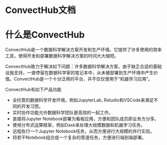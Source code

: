 # ConvectHub文档 

# 什么是ConvectHub

ConvectHub是一个数据科学解决方案开发和生产环境。它提供了许多使用的效率工具，使得开发和部署数据科学解决方案的时间大大缩短。

ConvectHub致力于解决如下问题：许多数据科学解决方案，由于缺乏合适的基础设施支持，一直停留在数据科学家的笔记本中，从未被部署到生产环境中产生价值。ConvectHub是一个十分泛用的平台，并不仅仅使用于“机器学习应用”。

ConvectHub有如下产品功能

- 全托管的数据科学开发环境，例如JupyterLab, Rstudio和VSCode来满足不同的开发习惯。
- 实时协作功能允许数据科学团队更高效的一起工作。
- 直接将Jupyter Notebook部署为看板应用，方便和团队成员即业务方分享。
- 使用分布式运算框架，例如Dask来处理大规模数据和机器学习任务。
- 远程执行一个Jupyter Notebook任务，从而方便进行大规模的并行实验。
- 将若干Notebook组合成一个复杂的管道任务，方便进行端到端部署。

